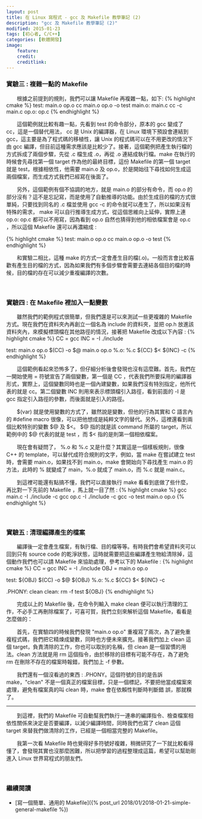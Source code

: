 ```yaml
---
layout: post
title: 在 Linux 寫程式 - gcc 及 Makefile 教學筆記 (2)
description: "gcc 及 Makefile 教學筆記 (2)"
modified: 2015-01-23
tags: [初心者, C/C++]
categories: [軟體開發]
image:
    feature: 
    credit: 
    creditlink: 
---
```


### 實驗三 : 複雜一點的 Makefile

　　根據之前提到的規則，我們可以讓 Makefile 再複雜一點，如下:
{% highlight cmake %}
test: main.o op.o
	cc main.o op.o -o test
main.o: main.c
	cc -c main.c
op.o: op.c
{% endhighlight %}

<!--more-->

　　這個範例就比較有趣一點，先看到 test 的命令部分，原本的 gcc 變成了 cc，這是一個替代用法， cc 是 Unix 的編譯器，在 Linux 環境下預設會連結到 gcc，這主要是為了程式碼的移植性，讓 Unix 的程式碼可以在不用更改的情況下由 gcc 編譯，但目前這種需求應該是比較少了。接著，這個範例把產生執行檔的方式拆成了兩個步驟，先從 .c 檔生成 .o，再從 .o 連結成執行檔。make 在執行的時候會先尋找第一個 target 作為他的最終目標，這份 Makefile 的第一個 target 就是 test，根據相依性，他需要 main.o 及 op.o，於是開始往下尋找如何生成這兩個檔案，而生成方式我們已經寫在後面了。

　　另外，這個範例有個不協調的地方，就是 main.o 的部分有命令，而 op.o 的部分沒有？這不是忘記寫，而是使用了自動推導的功能。由於生成目的檔的方式很單純，只要找到同名的 .c 檔並使用 gcc -c 的命令就可以產生了，所以如果沒有特殊的需求， make 可以自行推導生成方式，從這個思維向上延伸，實際上連 op.o: op.c 都可以不用寫，因為看到 op.o 自然也猜得到他的相依檔案會是 op.c ，所以這個 Makefile 還可以再濃縮成 :

{% highlight cmake %}
test: main.o op.o
	cc main.o op.o -o test
{% endhighlight %}

　　和實驗二相比，這種 make 的方式一定會產生目的檔(.o)。一般而言會比較喜歡有產生目的檔的方式，因為如果我們有多個步驟會需要去連結各個目的檔的時候，目的檔的存在可以減少重複編譯的次數。

　

### 實驗四 : 在 Makefile 裡加入一點變數

　　雖然我們的範例程式很簡單，但我們還是可以來測試一些更複雜的 Makefile 方式。現在我們在資料夾內再創立一個名為 include 的資料夾，並把 op.h 放進該資料夾內，來模擬標頭檔在其他路徑的情況，接著把 Makefile 改成以下內容 :
{% highlight cmake %}
CC = gcc
INC = -I ./include

test: main.o op.o
	$(CC) -o $@ main.o op.o
%.o: %.c
	${CC} $< ${INC} -c
{% endhighlight %}

　　這個範例看起來恐怖多了，但仔細分析後會發現也沒有這麼難。首先，我們在一開始使用 = 符號宣告了兩個變數，第一個是 CC ，代表我們所要採用的編譯器形式，實際上，這個變數同時也是一個內建變數，如果我們沒有特別指定，他所代表的就是 cc。第二個變數 INC 則用來表示標頭檔引入路徑，看到前面的 -I 是 gcc 指定引入路徑的參數，而後面就是引入的路徑。

　　$(var) 就是使用變數的方式了，雖然說是變數，但他的行為其實和 C 語言內的 #define macro 很像，可以把他想成是純粹文字的替代。另外，這裡還看到兩個比較特別的變數 $@ 及 $<。 $@ 指的就是該 command 所屬的 target，所以範例中的 $@ 代表的就是 test ，而 $< 指的是則第一個相依檔案。

　　現在會有疑問了， %.o 和 %.c 又是什麼？其實這是一個樣板規則，很像 C++ 的 template，可以替代成符合規則的文字，例如，當 make 在嘗試建立 test 時，會需要 main.o，如果找不到 main.o，make 會開始向下尋找產生 main.o 的方法，此時的 % 就變成了 main，%.o 就成了 main.o，而 %.c 就是 main.c。

　　到這裡可能還有點搞不懂，我們可以直接執行 make 看看到底做了些什麼，再比對一下先前的 Makefile ，馬上就一目了然 :
{% highlight cmake %}
gcc main.c -I ./include -c
gcc op.c -I ./include -c
gcc -o test main.o op.o
{% endhighlight %}

　

### 實驗五 : 清理編譯產生的檔案

　　編譯後一定會產生檔案，有執行檔、目的檔等等。有時我們會希望資料夾可以回到只有 source code 的乾淨狀態，這時就需要把這些編譯產生物給清除掉，這個動作我們也可以請 Makefile 來協助處理，參考以下的 Makefile :
{% highlight cmake %}
CC = gcc
INC = -I ./include
OBJ = main.o op.o

test: ${OBJ}
	$(CC) -o $@ ${OBJ}
%.o: %.c
	${CC} $< ${INC} -c

.PHONY: clean
clean:
	rm -f test ${OBJ}
{% endhighlight %}

　　完成以上的 Makefile 後，在命令列輸入 make clean 便可以執行清理的工作，不必手工再刪除檔案了，可喜可賀，我們立刻來解析這個 Makefile，看看是怎麼做的：

　　首先，在實驗四的時候我們發現  "main.o op.o" 重複寫了兩次，為了避免重複程式碼，我們把它精煉成變數，同時也方便未來擴充。接著我們加上 clean 這個 target，負責清除的工作，你也可以取別的名稱，但 clean 是一個習慣的用法。clean 方法就是用 rm 這個指令，由於移除的目標有可能不存在，為了避免 rm 在刪除不存在的檔案時報錯，我們加上 -f 參數。

　　我們還有一個沒看過的東西 : .PHONY。這個符號的目的是告訴 make，"clean" 不是一個真正的檔案目標，只是一個標記，不要把他當成檔案來處理，避免有檔案真的叫 clean 時，make 會在依賴性判斷時判斷錯
誤，那就糗了。

---
　　到這裡，我們的 Makefile 可自動幫我們執行一連串的編譯指令、檢查檔案相依性關係來決定是否要編譯，以減少編譯時間，同時我們也寫了 clean 這個 target 來替我們做清除的工作，已經是一個相當完整的 Makefile。

　　我第一次看 Makefile 時也覺得好多符號好複雜，稍微研究了一下就比較看得懂了，會發現其實也沒那麼困難，所以把學習的過程整理成這篇，希望可以幫助剛進入 Linux 世界寫程式的朋友們。

　

### 繼續閱讀
* [寫一個簡單、通用的 Makefile]({% post_url 2018/01/2018-01-21-simple-general-makefile %})